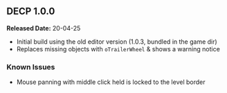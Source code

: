 ## DECP 1.0.0

**Released Date:** 20-04-25

- Initial build using the old editor version (1.0.3, bundled in the game dir)
- Replaces missing objects with `oTrailerWheel` & shows a warning notice

### Known Issues

- Mouse panning with middle click held is locked to the level border
